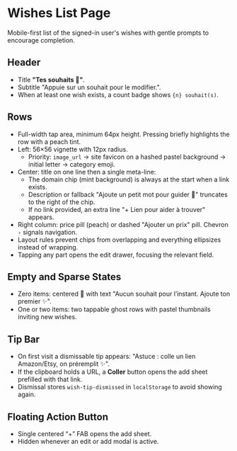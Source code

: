 # Wishes List Page

Mobile-first list of the signed-in user's wishes with gentle prompts to encourage completion.

## Header
- Title **"Tes souhaits 🎁"**.
- Subtitle "Appuie sur un souhait pour le modifier.".
- When at least one wish exists, a count badge shows `{n} souhait(s)`.

## Rows
- Full-width tap area, minimum 64px height. Pressing briefly highlights the row with a peach tint.
- Left: 56×56 vignette with 12px radius.
  - Priority: `image_url` → site favicon on a hashed pastel background → initial letter → category emoji.
- Center: title on one line then a single meta-line:
  - The domain chip (mint background) is always at the start when a link exists.
  - Description or fallback "Ajoute un petit mot pour guider 💌" truncates to the right of the chip.
  - If no link provided, an extra line "+ Lien pour aider à trouver" appears.
- Right column: price pill (peach) or dashed "Ajouter un prix" pill. Chevron `›` signals navigation.
- Layout rules prevent chips from overlapping and everything ellipsizes instead of wrapping.
- Tapping any part opens the edit drawer, focusing the relevant field.

## Empty and Sparse States
- Zero items: centered 🎁 with text "Aucun souhait pour l’instant. Ajoute ton premier ✨".
- One or two items: two tappable ghost rows with pastel thumbnails inviting new wishes.

## Tip Bar
- On first visit a dismissable tip appears: "Astuce : colle un lien Amazon/Etsy, on préremplit ✨".
- If the clipboard holds a URL, a **Coller** button opens the add sheet prefilled with that link.
- Dismissal stores `wish-tip-dismissed` in `localStorage` to avoid showing again.

## Floating Action Button
- Single centered “+” FAB opens the add sheet.
- Hidden whenever an edit or add modal is active.
